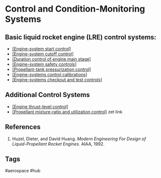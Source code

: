 # Control and Condition-Monitoring Systems

## Basic liquid rocket engine (LRE) control systems:  
* [\[Engine-system start control\]](../202202182250)  
* [\[Engine-system cutoff control\]](../202202182251)  
* [\[Duration control of engine main stage\]](../202202182257)  
* [\[Engine-system safety controls\]](../202202182258)  
* [\[Propellant-tank pressurization control\]](../202202182300)  
* [\[Engine-systems control calibrations\]](../202202182303)  
* [\[Engine-systems checkout and test controls\]](../202202182301)  

## Additional Control Systems
* [\[Engine thrust-level control\]](../202202182310)  
* [\[Propellant mixture-ratio and utilization control\]](../202202182311)
zet link 


## References
1. Huzel, Dieter, and David Huang. *Modern Engineering For Design of Liquid-Propellant Rocket Engines*. AIAA, 1992.

## Tags
#aerospace #hub
